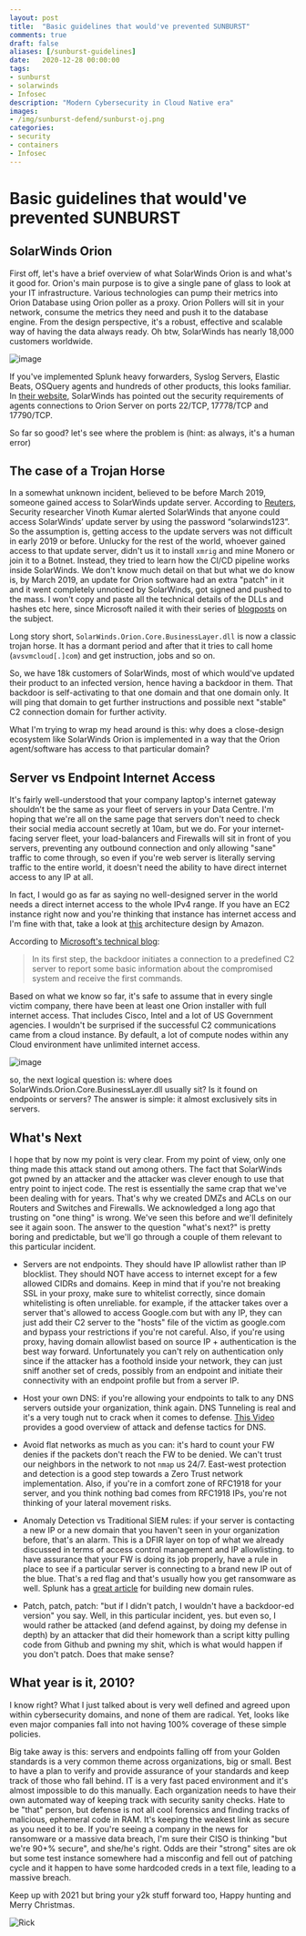 ```yaml
---
layout: post
title:  "Basic guidelines that would've prevented SUNBURST"
comments: true
draft: false
aliases: [/sunburst-guidelines]
date:   2020-12-28 00:00:00
tags:
- sunburst
- solarwinds
- Infosec
description: "Modern Cybersecurity in Cloud Native era"
images:
- /img/sunburst-defend/sunburst-oj.png
categories:
- security
- containers
- Infosec
--- 
```

# Basic guidelines that would've prevented SUNBURST

## SolarWinds Orion
First off, let's have a brief overview of what SolarWinds Orion is and what's it good for. Orion's main purpose is to give a single pane of glass to look at your IT infrastructure. Various technologies can pump their metrics into Orion Database using Orion poller as a proxy. Orion Pollers will sit in your network, consume the metrics they need and push it to the database engine. From the design perspective, it's a robust, effective and scalable way of having the data always ready. Oh btw, SolarWinds has nearly 18,000 customers worldwide.

![image](/img/sunburst-defend/orion-overview.png)

If you've implemented Splunk heavy forwarders, Syslog Servers, Elastic Beats, OSQuery agents and hundreds of other products, this looks familiar. In [their website](https://documentation.solarwinds.com/en/Success_Center/orionplatform/Content/Core-Agent-Requirements-sw476.htm), SolarWinds has pointed out the security requirements of agents connections to Orion Server on ports 22/TCP, 17778/TCP and 17790/TCP. 

So far so good? let's see where the problem is (hint: as always, it's a human error)

## The case of a Trojan Horse
In a somewhat unknown incident, believed to be before March 2019, someone gained access to SolarWinds update server. According to [Reuters](https://www.reuters.com/article/global-cyber-solarwinds/hackers-used-solarwinds-dominance-against-it-in-sprawling-spy-campaign-idINKBN28Q07P), Security researcher Vinoth Kumar alerted SolarWinds that anyone could access SolarWinds’ update server by using the password “solarwinds123”. So the assumption is, getting access to the update servers was not difficult in early 2019 or before. Unlucky for the rest of the world, whoever gained access to that update server, didn't us it to install `xmrig` and mine Monero or join it to a Botnet. Instead, they tried to learn how the CI/CD pipeline works inside SolarWinds. We don't know much detail on that but what we do know is, by March 2019, an update for Orion software had an extra "patch" in it and it went completely unnoticed by SolarWinds, got signed and pushed to the mass. I won't copy and paste all the technical details of the DLLs and hashes etc here, since Microsoft nailed it with their series of [blogposts](https://msrc-blog.microsoft.com/2020/12/13/customer-guidance-on-recent-nation-state-cyber-attacks/) on the subject. 

Long story short, `SolarWinds.Orion.Core.BusinessLayer.dll` is now a classic trojan horse. It has a dormant period and after that it tries to call home (`avsvmcloud[.]com`) and get instruction, jobs and so on. 

So, we have 18k customers of SolarWinds, most of which would've updated their product to an infected version, hence having a backdoor in them. That backdoor is self-activating to that one domain and that one domain only. It will ping that domain to get further instructions and possible next "stable" C2 connection domain for further activity. 

What I'm trying to wrap my head around is this: why does a close-design ecosystem like SolarWinds Orion is implemented in a way that the Orion agent/software has access to that particular domain?

## Server vs Endpoint Internet Access
It's fairly well-understood that your company laptop's internet gateway shouldn't be the same as your fleet of servers in your Data Centre. I'm hoping that we're all on the same page that servers don't need to check their social media account secretly at 10am, but we do. For your internet-facing server fleet, your load-balancers and Firewalls will sit in front of you servers, preventing any outbound connection and only allowing "sane" traffic to come through, so even if you're web server is literally serving traffic to the entire world, it doesn't need the ability to have direct internet access to any IP at all.

In fact, I would go as far as saying no well-designed server in the world needs a direct internet access to the whole IPv4 range. If you have an EC2 instance right now and you're thinking that instance has internet access and I'm fine with that, take a look at [this](https://docs.aws.amazon.com/quickstart/latest/vpc/architecture.html) architecture design by Amazon. 

According to [Microsoft's technical blog](https://www.microsoft.com/security/blog/2020/12/18/analyzing-solorigate-the-compromised-dll-file-that-started-a-sophisticated-cyberattack-and-how-microsoft-defender-helps-protect/):
> In its first step, the backdoor initiates a connection to a predefined C2 server to report some basic information about the compromised system and receive the first commands.

Based on what we know so far, it's safe to assume that in every single victim company, there have been at least one Orion installer with full internet access. That includes Cisco, Intel and a lot of US Government agencies. I wouldn't be surprised if the successful C2 communications came from a cloud instance. By default, a lot of compute nodes within any Cloud environment have unlimited internet access. 

![image](/img/sunburst-defend/sunburst-victims.png)

so, the next logical question is: where does SolarWinds.Orion.Core.BusinessLayer.dll usually sit? Is it found on endpoints or servers? The answer is simple: it almost exclusively sits in servers.

## What's Next
I hope that by now my point is very clear. From my point of view, only one thing made this attack stand out among others. The fact that SolarWinds got pwned by an attacker and the attacker was clever enough to use that entry point to inject code. The rest is essentially the same crap that we've been dealing with for years. That's why we created DMZs and ACLs on our Routers and Switches and Firewalls. We acknowledged a long ago that trusting on "one thing" is wrong. We've seen this before and we'll definitely see it again soon. The answer to the question "what's next?" is pretty boring and predictable, but we'll go through a couple of them relevant to this particular incident.

  - Servers are not endpoints. They should have IP allowlist rather than IP blocklist. They should NOT have access to internet except for a few allowed CIDRs and domains. Keep in mind that if you're not breaking SSL in your proxy, make sure to whitelist correctly, since domain whitelisting is often unreliable. for example, if the attacker takes over a server that's allowed to access Google.com but with any IP, they can just add their C2 server to the "hosts" file of the victim as google.com and bypass your restrictions if you're not careful. Also, if you're using proxy, having domain allowlist based on source IP + authentication is the best way forward. Unfortunately you can't rely on authentication only since if the attacker has a foothold inside your network, they can just sniff another set of creds, possibly from an endpoint and initiate their connectivity with an endpoint profile but from a server IP. 

  - Host your own DNS: if you're allowing your endpoints to talk to any DNS servers outside your organization, think again. DNS Tunneling is real and it's a very tough nut to crack when it comes to defense. [This Video](https://www.youtube.com/watch?v=CaFo83TlpPM) provides a good overview of attack and defense tactics for DNS.
  
  - Avoid flat networks as much as you can: it's hard to count your FW denies if the packets don't reach the FW to be denied. We can't trust our neighbors in the network to not `nmap` us 24/7. East-west protection and detection is a good step towards a Zero Trust network implementation. Also, if you're in a comfort zone of RFC1918 for your server, and you think nothing bad comes from RFC1918 IPs, you're not thinking of your lateral movement risks.
  
  - Anomaly Detection vs Traditional SIEM rules: if your server is contacting a new IP or a new domain that you haven't seen in your organization before, that's an alarm. This is a DFIR layer on top of what we already discussed in terms of access control management and IP allowlisting. to have assurance that your FW is doing its job properly, have a rule in place to see if a particular server is connecting to a brand new IP out of the blue. That's a red flag and that's usually how you get ransomware as well. Splunk has a [great article](https://www.splunk.com/en_us/blog/security/finding-new-evil-detecting-new-domains-with-splunk.html) for building new domain rules.
  
  - Patch, patch, patch: "but if I didn't patch, I wouldn't have a backdoor-ed version" you say. Well, in this particular incident, yes. but even so, I would rather be attacked (and defend against, by doing my defense in depth) by an attacker that did their homework than a script kitty pulling code from Github and pwning my shit, which is what would happen if you don't patch. Does that make sense?

## What year is it, 2010?
I know right? What I just talked about is very well defined and agreed upon within cybersecurity domains, and none of them are radical. Yet, looks like even major companies fall into not having 100% coverage of these simple policies. 

Big take away is this: servers and endpoints falling off from your Golden standards is a very common theme across organizations, big or small. Best to have a plan to verify and provide assurance of your standards and keep track of those who fall behind. IT is a very fast paced environment and it's almost impossible to do this manually. Each organization needs to have their own automated way of keeping track with security sanity checks. Hate to be "that" person, but defense is not all cool forensics and finding tracks of malicious, ephemeral code in RAM. It's keeping the weakest link as secure as you need it to be. If you're seeing a company in the news for ransomware or a massive data breach, I'm sure their CISO is thinking "but we're 90+% secure", and she/he's right. Odds are their "strong" sites are ok but some test instance somewhere had a misconfig and fell out of patching cycle and it happen to have some hardcoded creds in a text file, leading to a massive breach.

Keep up with 2021 but bring your y2k stuff forward too, Happy hunting and Merry Christmas.


![Rick](/img/sunburst-defend/rickandmorty.gif)
